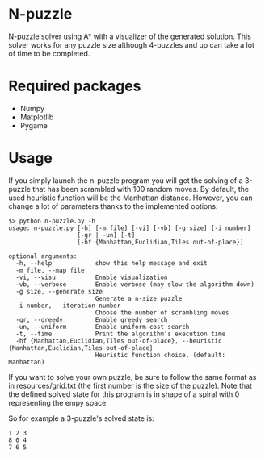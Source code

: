 # N-puzzle
N-puzzle solver using A* with a visualizer of the generated solution.
This solver works for any puzzle size although 4-puzzles and up can take a lot of time to be completed.

# Required packages
* Numpy
* Matplotlib
* Pygame

# Usage
If you simply launch the n-puzzle program you will get the solving of a 3-puzzle that has been scrambled with 100 random moves. 
By default, the used heuristic function will be the Manhattan distance. 
However, you can change a lot of parameters thanks to the implemented options:
```
$> python n-puzzle.py -h
usage: n-puzzle.py [-h] [-m file] [-vi] [-vb] [-g size] [-i number]
                   [-gr | -un] [-t]
                   [-hf {Manhattan,Euclidian,Tiles out-of-place}]

optional arguments:
  -h, --help            show this help message and exit
  -m file, --map file
  -vi, --visu           Enable visualization
  -vb, --verbose        Enable verbose (may slow the algorithm down)
  -g size, --generate size
                        Generate a n-size puzzle
  -i number, --iteration number
                        Choose the number of scrambling moves
  -gr, --greedy         Enable greedy search
  -un, --uniform        Enable uniform-cost search
  -t, --time            Print the algorithm's execution time
  -hf {Manhattan,Euclidian,Tiles out-of-place}, --heuristic {Manhattan,Euclidian,Tiles out-of-place}
                        Heuristic function choice, (default: Manhattan)
```
If you want to solve your own puzzle, be sure to follow the same format as in resources/grid.txt (the first number is the size of the puzzle).
Note that the defined solved state for this program is in shape of a spiral with 0 representing the empy space.

So for example a 3-puzzle's solved state is:
```
1 2 3
8 0 4
7 6 5
```
